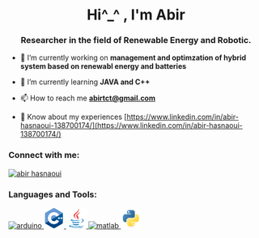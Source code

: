 <h1 align="center">Hi^_^ , I'm Abir</h1>
<h3 align="center">Researcher in the field of Renewable Energy and Robotic.</h3>

- 🔭 I’m currently working on **management and optimzation of hybrid system based on renewabl energy and batteries**

- 🌱 I’m currently learning **JAVA and C++**

- 📫 How to reach me **abirtct@gmail.com**

- 📄 Know about my experiences [https://www.linkedin.com/in/abir-hasnaoui-138700174/](https://www.linkedin.com/in/abir-hasnaoui-138700174/)

<h3 align="left">Connect with me:</h3>
<p align="left">
<a href="https://linkedin.com/in/abir hasnaoui" target="blank"><img align="center" src="https://raw.githubusercontent.com/rahuldkjain/github-profile-readme-generator/master/src/images/icons/Social/linked-in-alt.svg" alt="abir hasnaoui" height="30" width="40" /></a>
</p>

<h3 align="left">Languages and Tools:</h3>
<p align="left"> <a href="https://www.arduino.cc/" target="_blank" rel="noreferrer"> <img src="https://cdn.worldvectorlogo.com/logos/arduino-1.svg" alt="arduino" width="40" height="40"/> </a> <a href="https://www.w3schools.com/cpp/" target="_blank" rel="noreferrer"> <img src="https://raw.githubusercontent.com/devicons/devicon/master/icons/cplusplus/cplusplus-original.svg" alt="cplusplus" width="40" height="40"/> </a> <a href="https://www.java.com" target="_blank" rel="noreferrer"> <img src="https://raw.githubusercontent.com/devicons/devicon/master/icons/java/java-original.svg" alt="java" width="40" height="40"/> </a> <a href="https://www.mathworks.com/" target="_blank" rel="noreferrer"> <img src="https://upload.wikimedia.org/wikipedia/commons/2/21/Matlab_Logo.png" alt="matlab" width="40" height="40"/> </a> <a href="https://www.python.org" target="_blank" rel="noreferrer"> <img src="https://raw.githubusercontent.com/devicons/devicon/master/icons/python/python-original.svg" alt="python" width="40" height="40"/> </a> </p>
